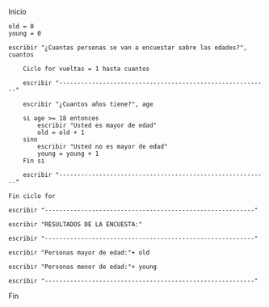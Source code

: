 Inicio

    old = 0
    young = 0

    escribir "¿Cuantas personas se van a encuestar sobre las edades?", cuantos

        Ciclo for vueltas = 1 hasta cuantos

        escribir "----------------------------------------------------------"

        escribir "¿Cuantos años tiene?", age

        si age >= 18 entonces
            escribir "Usted es mayor de edad"
            old = old + 1
        sino
            escribir "Usted no es mayor de edad"
            young = young + 1
        Fin si

        escribir "----------------------------------------------------------"

    Fin ciclo for

    escribir "----------------------------------------------------------"

    escribir "RESULTADOS DE LA ENCUESTA:"

    escribir "----------------------------------------------------------"

    escribir "Personas mayor de edad:"+ old

    escribir "Personas menor de edad:"+ young

    escribir "----------------------------------------------------------"

Fin